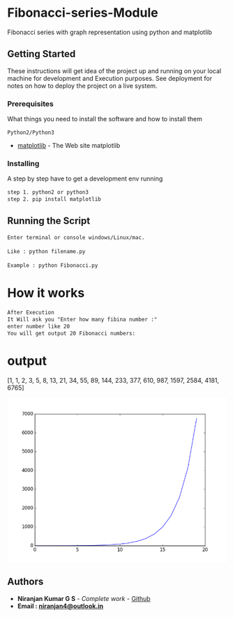 # Fibonacci-series-Module
Fibonacci series with graph representation using python and matplotlib

## Getting Started

These instructions will get idea of the project up and running on your local machine for development and Execution purposes. See deployment for notes on how to deploy the project on a live system.

### Prerequisites

What things you need to install the software and how to install them
```
Python2/Python3
```
* [matplotlib](https://pypi.python.org/pypi/matplotlib) - The Web site matplotlib


### Installing

A step by step have to get a development env running
```
step 1. python2 or python3
step 2. pip install matplotlib

```

## Running the Script
```
Enter terminal or console windows/Linux/mac.  

Like : python filename.py       

Example : python Fibonacci.py
```
# How it works
```
After Execution 
It Will ask you "Enter how many fibina number :"
enter number like 20
You will get output 20 Fibonacci numbers:
```
# output
[1, 1, 2, 3, 5, 8, 13, 21, 34, 55, 89, 144, 233, 377, 610, 987, 1597, 2584, 4181, 6765]

![alt tag](./figure_1.png)

## Authors

* **Niranjan Kumar G S** - *Complete work* - [Github](https://github.com/niranjangs4)
* **Email : niranjan4@outlook.in**



